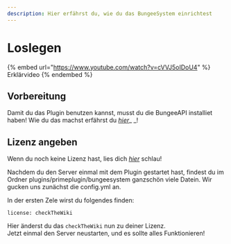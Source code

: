 ```yaml
---
description: Hier erfährst du, wie du das BungeeSystem einrichtest
---
```


# Loslegen

{% embed url="https://www.youtube.com/watch?v=cVVJ5oIDoU4" %}
Erklärvideo
{% endembed %}



## Vorbereitung

Damit du das Plugin benutzen kannst, musst du die BungeeAPI installiet haben! Wie du das machst erfährst du [_hier_](../core-api/loslegen.md)_ _!

## Lizenz angeben

Wenn du noch keine Lizenz hast, lies dich [_hier_](../generelles/lizenzen.md) schlau!

Nachdem du den Server einmal mit dem Plugin gestartet hast, findest du im Ordner plugins/primeplugin/bungeesystem ganzschön viele Datein. Wir gucken uns zunächst die config.yml an.

In der ersten Zele wirst du folgendes finden:

```
license: checkTheWiki
```

Hier änderst du das `checkTheWiki` nun zu deiner Lizenz.\
Jetzt einmal den Server neustarten, und es sollte alles Funktionieren!
